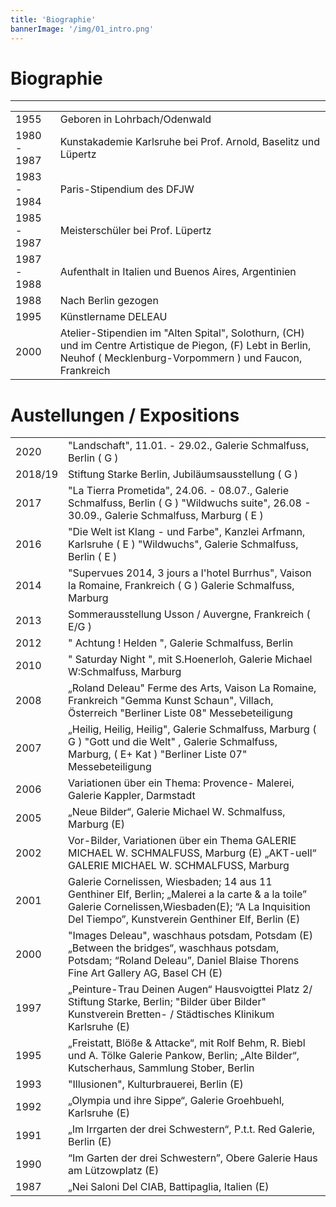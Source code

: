 ```yaml
---
title: 'Biographie'
bannerImage: '/img/01_intro.png'
---
```

# Biographie
---

|||
|-|-|
|1955|Geboren in Lohrbach/Odenwald|
|1980 - 1987|Kunstakademie Karlsruhe bei Prof. Arnold, Baselitz und Lüpertz|
|1983 - 1984|Paris-Stipendium des DFJW|
|1985 - 1987|Meisterschüler bei Prof. Lüpertz|
|1987 - 1988|Aufenthalt in Italien und Buenos Aires, Argentinien|
|1988				|Nach Berlin gezogen|
|1995				|Künstlername DELEAU|
|2000				|Atelier-Stipendien im "Alten Spital", Solothurn, (CH) und im Centre Artistique de Piegon, (F) Lebt in Berlin, Neuhof ( Mecklenburg-Vorpommern ) und Faucon, Frankreich|

# Austellungen / Expositions
|||
|-|-|
|2020|"Landschaft", 11.01. - 29.02., Galerie Schmalfuss, Berlin ( G )|
|2018/19|Stiftung Starke Berlin, Jubiläumsausstellung ( G )|
|2017|"La Tierra Prometida", 24.06. - 08.07., Galerie Schmalfuss, Berlin ( G ) "Wildwuchs suite", 26.08 - 30.09., Galerie Schmalfuss, Marburg ( E )|
|2016|"Die Welt ist Klang - und Farbe", Kanzlei Arfmann, Karlsruhe ( E ) "Wildwuchs", Galerie Schmalfuss, Berlin ( E )|
|2014|"Supervues 2014, 3 jours a l'hotel Burrhus", Vaison la Romaine, Frankreich ( G ) Galerie Schmalfuss, Marburg|
|2013|Sommerausstellung Usson / Auvergne, Frankreich ( E/G )|
|2012|" Achtung ! Helden ", Galerie Schmalfuss, Berlin|
|2010|" Saturday Night ", mit S.Hoenerloh, Galerie Michael W:Schmalfuss, Marburg|
|2008|„Roland Deleau" Ferme des Arts, Vaison La Romaine, Frankreich "Gemma Kunst Schaun", Villach, Österreich "Berliner Liste 08" Messebeteiligung|
|2007|„Heilig, Heilig, Heilig", Galerie Schmalfuss, Marburg ( G ) "Gott und die Welt" , Galerie Schmalfuss, Marburg, ( E+ Kat ) "Berliner Liste 07" Messebeteiligung|
|2006|Variationen über ein Thema: Provence- Malerei, Galerie Kappler, Darmstadt|
|2005|„Neue Bilder“, Galerie Michael W. Schmalfuss, Marburg (E)|
|2002|Vor-Bilder, Variationen über ein Thema GALERIE MICHAEL W. SCHMALFUSS, Marburg (E) „AKT-uell“ GALERIE MICHAEL W. SCHMALFUSS, Marburg|
|2001|Galerie Cornelissen, Wiesbaden; 14 aus 11 Genthiner Elf, Berlin; „Malerei a la carte & a la toile” Galerie Cornelissen,Wiesbaden(E); “A La Inquisition Del Tiempo”, Kunstverein Genthiner Elf, Berlin (E)|
|2000|"Images Deleau", waschhaus potsdam, Potsdam (E) „Between the bridges“, waschhaus potsdam, Potsdam; “Roland Deleau”, Daniel Blaise Thorens Fine Art Gallery AG, Basel CH (E)|
|1997|„Peinture-Trau Deinen Augen“ Hausvoigttei Platz 2/ Stiftung Starke, Berlin; "Bilder über Bilder" Kunstverein Bretten- / Städtisches Klinikum Karlsruhe (E)|
|1995|„Freistatt, Blöße & Attacke“, mit Rolf Behm, R. Biebl und A. Tölke Galerie Pankow, Berlin; „Alte Bilder“, Kutscherhaus, Sammlung Stober, Berlin|
|1993|"Illusionen", Kulturbrauerei, Berlin (E)|
|1992|„Olympia und ihre Sippe“, Galerie Groehbuehl, Karlsruhe (E)|
|1991|„Im Irrgarten der drei Schwestern“, P.t.t. Red Galerie, Berlin (E)|
|1990|“Im Garten der drei Schwestern”, Obere Galerie Haus am Lützowplatz (E)|
|1987|„Nei Saloni Del CIAB, Battipaglia, Italien (E)|
